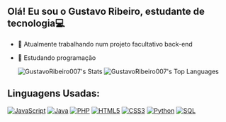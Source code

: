 ## Olá! Eu sou o Gustavo Ribeiro, estudante de tecnologia💻

- 🔭 Atualmente trabalhando num projeto facultativo back-end
- 🌱 Estudando programação
 
  ![GustavoRibeiro007's Stats](https://github-readme-stats.vercel.app/api?username=GustavoRibeiro007&theme=vue-dark&show_icons=true&hide_border=false&count_private=true) 
  ![GustavoRibeiro007's Top Languages](https://github-readme-stats.vercel.app/api/top-langs/?username=GustavoRibeiro007&theme=vue-dark&show_icons=true&hide_border=false&layout=compact) 

## Linguagens Usadas:

[![JavaScript](https://img.shields.io/badge/JavaScript-%23F7DF1E?logo=javascript&logoColor=black&style=flat-square)](https://developer.mozilla.org/en-US/docs/Web/JavaScript)
[![Java](https://img.shields.io/badge/Java-%23FF0000?logo=java&logoColor=white&style=flat-square)](https://www.java.com)
[![PHP](https://img.shields.io/badge/PHP-%23777777?logo=php&logoColor=white&style=flat-square)](https://www.php.net)
[![HTML5](https://img.shields.io/badge/HTML5-%23E34F26?logo=html5&logoColor=white&style=flat-square)](https://developer.mozilla.org/en-US/docs/Web/HTML)
[![CSS3](https://img.shields.io/badge/CSS3-%231572B6?logo=css3&logoColor=white&style=flat-square)](https://developer.mozilla.org/en-US/docs/Web/CSS)
[![Python](https://img.shields.io/badge/Python-%233776AB?logo=python&logoColor=white&style=flat-square)](https://www.python.org)
[![SQL](https://img.shields.io/badge/SQL-%234F5B93?logo=postgresql&logoColor=white&style=flat-square)](https://www.postgresql.org/)

